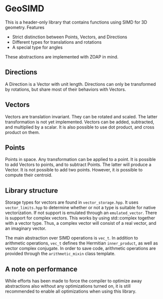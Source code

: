 GeoSIMD
=======
This is a header-only library that contains functions using SIMD for 3D geometry. Features

 * Strict distinction between Points, Vectors, and Directions
 * Different types for translations and rotations
 * A special type for angles

These abstractions are implemented with ZOAP in mind.

Directions
----------
A Direction is a Vector with unit length. Directions can only be transformed by rotations, but share most of their behaviors with Vectors.

Vectors
-------
Vectors are translation invariant. They can be rotated and scaled. The latter transformation is not yet implemented. Vectors can be added, subtracted, and multiplied by a scalar. It is also possible to use dot product, and cross product on them.

Points
------
Points in space. Any transformation can be applied to a point. It is possible to add Vectors to points, and to subtract Points. The latter will produce a Vector. It is not possible to add two points. However, it *is* possible to compute their centroid.

Library structure
-----------------
Storage types for vectors are found in `vector_storage.hpp`. It uses `vector_limits.hpp` to determine whether or not a type is suitable for native vectorization. If not support is emulated through an `emulated_vector`. There is support for complex vectors. This works by using std::complex together with a vector type. Thus, a complex vector will consist of a real vector, and an imaginary vector.

The main abstraction over SIMD operations is `vec_t`. In addition to arithmetic operations, `vec_t` defines the Hermitian `inner_product`, as well as vector complex conjugate. In order to save code, arithmetic operations are provided through the `arithmetic_mixin` class template.

A note on performance
---------------------
While efforts has been made to force the compiler to optimize away abstractions also without any optimizations turned on, it is still recommended to enable all optimizations when using this library.